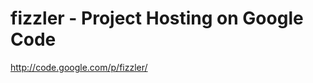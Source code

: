 <!--
id: 258719415
link: http://kevinisom.info/post/258719415/fizzler-project-hosting-on-google-code
slug: fizzler-project-hosting-on-google-code
date: Fri Nov 27 2009 11:20:41 GMT+1300 (NZDT)
raw: {"blog_name":"kevinisom","id":258719415,"post_url":"http://kevinisom.info/post/258719415/fizzler-project-hosting-on-google-code","slug":"fizzler-project-hosting-on-google-code","type":"link","date":"2009-11-26 22:20:41 GMT","timestamp":1259274041,"state":"published","format":"html","reblog_key":"eAMGKd9C","tags":[],"short_url":"http://tmblr.co/Zw68YyFQxwt","highlighted":[],"feed_item":"http://code.google.com/p/fizzler/","from_feed_id":"650234","note_count":0,"title":"fizzler -  Project Hosting on Google Code","url":"http://code.google.com/p/fizzler/","description":""}
publish: 2009-11-027
tags: 
title: fizzler -  Project Hosting on Google Code
-->


fizzler -  Project Hosting on Google Code
=========================================

<http://code.google.com/p/fizzler/>

